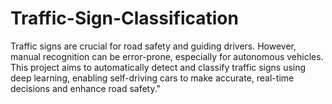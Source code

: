 # Traffic-Sign-Classification
Traffic signs are crucial for road safety and guiding drivers. However, manual recognition can be error-prone, especially for autonomous vehicles. This project aims to automatically detect and classify traffic signs using deep learning, enabling self-driving cars to make accurate, real-time decisions and enhance road safety."

